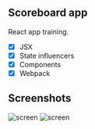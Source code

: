 ## Scoreboard app
React app training.
- [x] JSX
- [x] State influencers
- [x] Components
- [x] Webpack

## Screenshots
![screen](https://img15.hostingpics.net/pics/409002ScreenShot20170720at42247PM.png)
![screen](https://img15.hostingpics.net/pics/892230ScreenShot20170720at42306PM.png)
